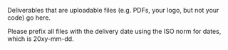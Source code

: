 Deliverables that are uploadable files (e.g. PDFs, your logo, but not your code) go here. 

Please prefix all files with the delivery date using the ISO norm for dates, which is 20xy-mm-dd.
